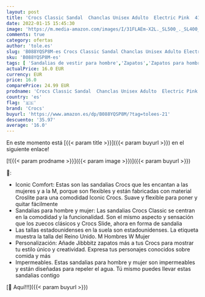 ```yaml
---
layout: post
title: 'Crocs Classic Sandal  Chanclas Unisex Adulto  Electric Pink  41/42 EU'
date: 2022-01-15 15:45:30
image: 'https://m.media-amazon.com/images/I/31FLAEm-X2L._SL500_._SL400_.jpg'
comments: true
category: ofertas
author: 'tole.es'
slug: 'B088YQSP8M-es Crocs Classic Sandal Chanclas Unisex Adulto Electric Pink...'
sku: 'B088YQSP8M-es'
tags: [ 'Sandalias de vestir para hombre','Zapatos','Zapatos para hombre','Zapatos y complementos','chanclas','crocs', ]
actualPrice: 16.0 EUR
currency: EUR
price: 16.0
comparePrice: 24.99 EUR
prodname: 'Crocs Classic Sandal  Chanclas Unisex Adulto  Electric Pink  41/42 EU'
country: 'es'
flag: '🇪🇸'
brand: 'Crocs'
buyurl: 'https://www.amazon.es/dp/B088YQSP8M/?tag=tolees-21'
descuento: '35.97'
average: '16.0'
---
```


En este momento está [{{< param title >}}]({{< param buyurl >}}) en el siguiente enlace!

[![{{< param prodname >}}]({{< param image >}})]({{< param buyurl >}})

🔎:

- Iconic Comfort: Estas son las sandalias Crocs que les encantan a las mujeres y a la M, porque son flexibles y están fabricadas con material Croslite para una comodidad Iconic Crocs. Suave y flexible para poner y quitar fácilmente
- Sandalias para hombre y mujer: Las sandalias Crocs Classic se centran en la comodidad y la funcionalidad. Son el mismo aspecto y sensación que los zuecos clásicos y Crocs Slide, ahora en forma de sandalia
- Las tallas estadounidenses en la suela son estadounidenses. La etiqueta muestra la talla del Reino Unido. M Hombres W Mujer
- Personalización: Añade Jibbbitz zapatos más a tus Crocs para mostrar tu estilo único y creatividad. Expresa tus personajes conocidos sobre comida y más
- Impermeables. Estas sandalias para hombre y mujer son impermeables y están diseñadas para repeler el agua. Tú mismo puedes llevar estas sandalias contigo

[🛒 Aquí!!!]({{< param buyurl >}})
